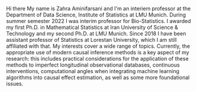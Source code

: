 Hi there
My name is Zahra Aminifarsani and I'm an interiem professor at the Department of Data Science, Institute of Statistics at LMU Munich. During summer semester 2022 I was interim professor for Bio-Statistics. I awarded my first  Ph.D. in Mathematical Statistics at Iran University of Science & Technology and my second Ph.D. at  LMU Munich. Since 2018 I have been assistant professor of Statistics at Lorestan University, which I am still affiliated with that.
My interests cover a wide range of topics. Currently, the appropriate use of modern causal inference methods is a key aspect of my research: this includes practical considerations for the application of these methods to imperfect longitudinal observational databases, continuous interventions, computational angles when integrating machine learning algorithms into causal effect estimation, as well as some more foundational issues.
